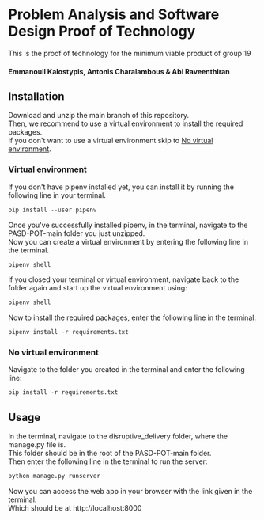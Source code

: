 # Problem Analysis and Software Design Proof of Technology
This is the proof of technology for the minimum viable product of group 19
#### Emmanouil Kalostypis, Antonis Charalambous & Abi Raveenthiran

## Installation 
Download and unzip the main branch of this repository.\
Then, we recommend to use a virtual environment to install the required packages.\
If you don't want to use a virtual environment skip to [No virtual environment](#no-virtual-environment).

### Virtual environment
If you don't have pipenv installed yet, you can install it by running the following line in your terminal.
```python
pip install --user pipenv
```
Once you've successfully installed pipenv,  in the terminal, navigate to the PASD-POT-main folder you just unzipped.\
Now you can create a virtual environment by entering the following line in the terminal.
```python
pipenv shell
```
If you closed your terminal or virtual environment, navigate back to the folder again and start up the virtual environment using:
```python
pipenv shell
```

Now to install the required packages, enter the following line in the terminal:
```python
pipenv install -r requirements.txt
```

### No virtual environment
Navigate to the folder you created in the terminal and enter the following line:
```python
pip install -r requirements.txt
```

## Usage
In the terminal, navigate to the disruptive_delivery folder, where the manage.py file is.\
This folder should be in the root of the PASD-POT-main folder.\
Then enter the following line in the terminal to run the server:
```python
python manage.py runserver
```

Now you can access the web app in your browser with the link given in the terminal:\
Which should be at http://localhost:8000
